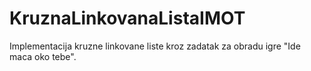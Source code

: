 # KruznaLinkovanaListaIMOT
Implementacija kruzne linkovane liste kroz zadatak za obradu igre "Ide maca oko tebe".
